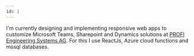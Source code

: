 ```yaml
---
id: 1
---
```


I'm currently designing and implementing responsive web apps to customize Microsoft Teams,
Sharepoint and Dynamics solutions at [PROFI Engineering Systems AG](https://www.profi-ag.de/).
For this I use ReactJs, Azure cloud functions and mssql databases.

